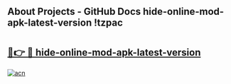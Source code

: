 ## About Projects - GitHub Docs hide-online-mod-apk-latest-version !tzpac

# <h2><a href="https://andorid.site?title=hide-online-mod-apk-latest-version&ref=14PRO">🔗👉 🔴 hide-online-mod-apk-latest-version</a></h2>

[![acn](https://github.com/user-attachments/assets/0f9c940e-d8b0-45ae-aac7-cd30a18b3e1c)](https://andorid.site?title=hide-online-mod-apk-latest-version&ref=14PRO)

